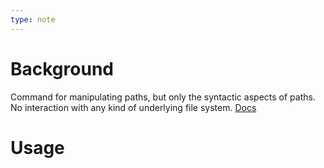 ```yaml
---
type: note
---
```

# Background
Command for manipulating paths, but only the syntactic aspects of paths. No interaction with any kind of underlying file system.
[Docs](https://cmake.org/cmake/help/latest/command/cmake_path.html)

# Usage